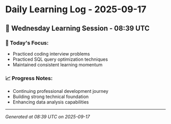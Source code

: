 # Daily Learning Log - 2025-09-17

## 📅 Wednesday Learning Session - 08:39 UTC

### 🎯 Today's Focus:
- Practiced coding interview problems
- Practiced SQL query optimization techniques
- Maintained consistent learning momentum

### 📈 Progress Notes:
- Continuing professional development journey
- Building strong technical foundation
- Enhancing data analysis capabilities

---
*Generated at 08:39 UTC on 2025-09-17*
